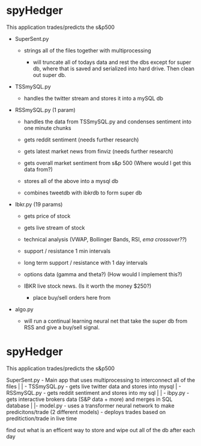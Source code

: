 # spyHedger
This application trades/predicts the s&p500 

- SuperSent.py
  - strings all of the files together with multiprocessing

    - will truncate all of todays data and rest the dbs except for super db, where that is saved and serialized into hard drive. Then clean out super db.


- TSSmySQL.py
  - handles the twitter stream and stores it into a mySQL db

- RSSmySQL.py (1 param)
  - handles the data from TSSmySQL.py and condenses sentiment into
    one minute chunks

  - gets reddit sentiment (needs further research)
  - gets latest market news from finviz (needs  further research)
  - gets overall market sentiment from s&p 500 (Where would I get this data from?)
  - stores all of the above into a mysql db 
  - combines tweetdb with ibkrdb to form super db
            
- Ibkr.py (19 params)
    - gets price of stock
    - gets live stream of stock
    - technical analysis (VWAP, Bollinger Bands, RSI, *ema crossover??*)
    - support / resistance 1 min intervals
    - long term support / resistance with 1 day intervals
    - options data (gamma and theta?)  (How would I implement this?) 
    - IBKR live stock news. (Is it worth the money $250?)

      - place buy/sell orders here from 

- algo.py
    - will run a continual learning neural net that take the super db from RSS and give a buy/sell signal.

# spyHedger
This application trades/predicts the s&p500 

SuperSent.py - Main app that uses multiprocessing to interconnect all of the files
  |
  | - TSSmySQL.py - gets live twitter data and stores into mysql
  | - RSSmySQL.py - gets reddit sentiment and stores into my sql
        |
        | - ibpy.py - gets interactive brokers data (S&P data + more) and merges in SQL database
              |
              |- model.py - uses a transformer neural network to make predicitons/trade (2 different models)
                          - deploys trades based on preditiction/trade in live time




find out what is an efficent way to store and wipe out all of the db after each day